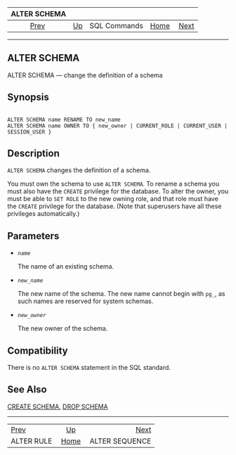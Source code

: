 

|               ALTER SCHEMA               |                                        |              |                                                       |                                                  |
| :--------------------------------------: | :------------------------------------- | :----------: | ----------------------------------------------------: | -----------------------------------------------: |
| [Prev](sql-alterrule.html "ALTER RULE")  | [Up](sql-commands.html "SQL Commands") | SQL Commands | [Home](index.html "PostgreSQL 17devel Documentation") |  [Next](sql-altersequence.html "ALTER SEQUENCE") |

***

## ALTER SCHEMA

ALTER SCHEMA — change the definition of a schema

## Synopsis

```

ALTER SCHEMA name RENAME TO new_name
ALTER SCHEMA name OWNER TO { new_owner | CURRENT_ROLE | CURRENT_USER | SESSION_USER }
```

## Description

`ALTER SCHEMA` changes the definition of a schema.

You must own the schema to use `ALTER SCHEMA`. To rename a schema you must also have the `CREATE` privilege for the database. To alter the owner, you must be able to `SET ROLE` to the new owning role, and that role must have the `CREATE` privilege for the database. (Note that superusers have all these privileges automatically.)

## Parameters

* *`name`*

    The name of an existing schema.

* *`new_name`*

    The new name of the schema. The new name cannot begin with `pg_`, as such names are reserved for system schemas.

* *`new_owner`*

    The new owner of the schema.

## Compatibility

There is no `ALTER SCHEMA` statement in the SQL standard.

## See Also

[CREATE SCHEMA](sql-createschema.html "CREATE SCHEMA"), [DROP SCHEMA](sql-dropschema.html "DROP SCHEMA")

***

|                                          |                                                       |                                                  |
| :--------------------------------------- | :---------------------------------------------------: | -----------------------------------------------: |
| [Prev](sql-alterrule.html "ALTER RULE")  |         [Up](sql-commands.html "SQL Commands")        |  [Next](sql-altersequence.html "ALTER SEQUENCE") |
| ALTER RULE                               | [Home](index.html "PostgreSQL 17devel Documentation") |                                   ALTER SEQUENCE |
